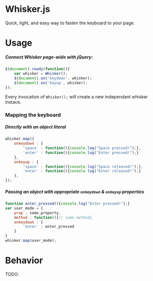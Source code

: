 # Whisker.js

Quick, light, and easy way to fasten the keyboard to your page.

# Usage

##### Connect Whisker page-wide with jQuery:
```javascript
$(document).ready(function(){
	var whisker = Whisker();
	$(document).on('keydown', whisker);
	$(document).on('keyup', whisker);
});
```
Every invocation of `Whisker();` will create a new independant whisker instace.

### Mapping the keyboard

##### Directly with an object literal
```Javascript
whisker.map({
	onkeydown : {
		'space' : function(){console.log("Space pressed!");},
		'enter' : function(){console.log("Enter pressed!");}
	},
	onkeyup : {
		'space' : function(){console.log("Space released!");},
		'enter' : function(){console.log("Enter released!");}
	},
});
```

##### Passing an object with appropriate `onkeydown` & `onkeyup` properties
```Javascript
function enter_pressed(){console.log("Enter pressed!");}
var user_mode = {
	prop : some_property,
	method : function(){// some method},
	onkeydown : {
		'enter' : enter_pressed
	}
}
whisker.map(user_mode);
```

# Behavior

TODO:
